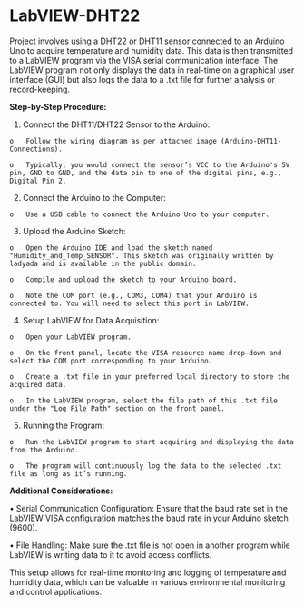 # LabVIEW-DHT22

Project involves using a DHT22 or DHT11 sensor connected to an Arduino Uno to acquire temperature and humidity data. This data is then transmitted to a LabVIEW program via the VISA serial communication interface. The LabVIEW program not only displays the data in real-time on a graphical user interface (GUI) but also logs the data to a .txt file for further analysis or record-keeping.

**Step-by-Step Procedure:**
  1.	Connect the DHT11/DHT22 Sensor to the Arduino:
     
    o	Follow the wiring diagram as per attached image (Arduino-DHT11-Connections).
    
    o	Typically, you would connect the sensor’s VCC to the Arduino's 5V pin, GND to GND, and the data pin to one of the digital pins, e.g., Digital Pin 2.
    
  2.	Connect the Arduino to the Computer:
     
    o	Use a USB cable to connect the Arduino Uno to your computer.

  3.	Upload the Arduino Sketch:
     
    o	Open the Arduino IDE and load the sketch named "Humidity_and_Temp_SENSOR". This sketch was originally written by ladyada and is available in the public domain.

    o	Compile and upload the sketch to your Arduino board.
    
    o	Note the COM port (e.g., COM3, COM4) that your Arduino is connected to. You will need to select this port in LabVIEW.
  4.	Setup LabVIEW for Data Acquisition:
     
    o	Open your LabVIEW program.
    
    o	On the front panel, locate the VISA resource name drop-down and select the COM port corresponding to your Arduino.
    
    o	Create a .txt file in your preferred local directory to store the acquired data.
    
    o	In the LabVIEW program, select the file path of this .txt file under the "Log File Path" section on the front panel.
    
  5.	Running the Program:
     
    o	Run the LabVIEW program to start acquiring and displaying the data from the Arduino.
    
    o	The program will continuously log the data to the selected .txt file as long as it’s running.

**Additional Considerations:**

  •	Serial Communication Configuration: Ensure that the baud rate set in the LabVIEW VISA configuration matches the baud rate in your Arduino sketch (9600).
  
  •	File Handling: Make sure the .txt file is not open in another program while LabVIEW is writing data to it to avoid access conflicts.
  
This setup allows for real-time monitoring and logging of temperature and humidity data, which can be valuable in various environmental monitoring and control applications.
